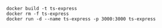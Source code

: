 `docker build -t ts-express`  
`docker rm -f ts-express`  
`docker run -d --name ts-express -p 3000:3000 ts-express`